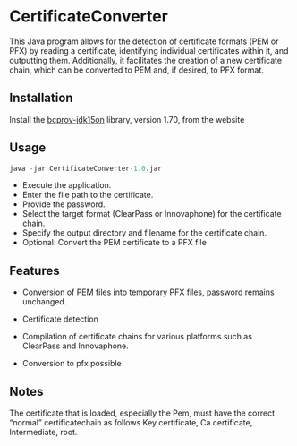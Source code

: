 # CertificateConverter

This Java program allows for the detection of certificate formats (PEM or PFX) by reading a certificate, identifying individual certificates within it, and outputting them. Additionally, it facilitates the creation of a new certificate chain, which can be converted to PEM and, if desired, to PFX format.


## Installation

Install the [bcprov-jdk15on](https://mvnrepository.com/artifact/org.bouncycastle/bcprov-jdk15on)
library, version 1.70, from the website
## Usage

```python
java -jar CertificateConverter-1.0.jar
```
- Execute the application.
- Enter the file path to the certificate.
- Provide the password.
- Select the target format (ClearPass or Innovaphone) for the certificate chain.
- Specify the output directory and filename for the certificate chain.
- Optional: Convert the PEM certificate to a PFX file
## Features
- Conversion of PEM files into temporary PFX files, password remains unchanged.
- Certificate detection

- Compilation of certificate chains for various platforms such as ClearPass and Innovaphone.

- Conversion to pfx possible


## Notes
The certificate that is loaded, especially the Pem, must have the correct “normal” certificatechain as follows Key certificate, Ca certificate, Intermediate, root.